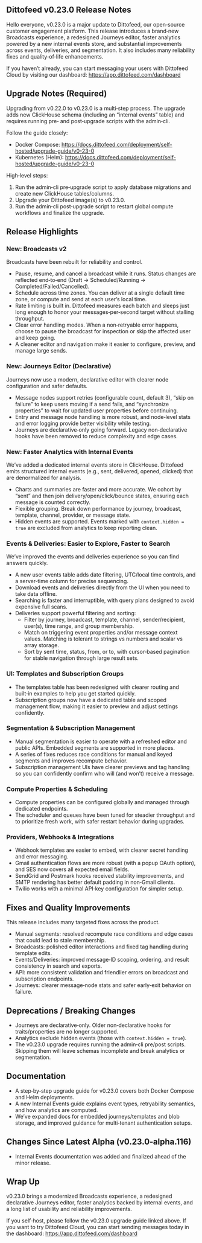 ## Dittofeed v0.23.0 Release Notes

Hello everyone, v0.23.0 is a major update to Dittofeed, our open‑source customer engagement platform. This release introduces a brand‑new Broadcasts experience, a redesigned Journeys editor, faster analytics powered by a new internal events store, and substantial improvements across events, deliveries, and segmentation. It also includes many reliability fixes and quality‑of‑life enhancements.

If you haven’t already, you can start messaging your users with Dittofeed Cloud by visiting our dashboard: https://app.dittofeed.com/dashboard

## Upgrade Notes (Required)

Upgrading from v0.22.0 to v0.23.0 is a multi‑step process. The upgrade adds new ClickHouse schema (including an “internal events” table) and requires running pre‑ and post‑upgrade scripts with the admin‑cli.

Follow the guide closely:

- Docker Compose: https://docs.dittofeed.com/deployment/self-hosted/upgrade-guide/v0-23-0
- Kubernetes (Helm): https://docs.dittofeed.com/deployment/self-hosted/upgrade-guide/v0-23-0

High‑level steps:

1) Run the admin‑cli pre‑upgrade script to apply database migrations and create new ClickHouse tables/columns.
2) Upgrade your Dittofeed image(s) to v0.23.0.
3) Run the admin‑cli post‑upgrade script to restart global compute workflows and finalize the upgrade.

## Release Highlights

### New: Broadcasts v2

Broadcasts have been rebuilt for reliability and control.

- Pause, resume, and cancel a broadcast while it runs. Status changes are reflected end‑to‑end (Draft → Scheduled/Running → Completed/Failed/Cancelled).
- Schedule across time zones. You can deliver at a single default time zone, or compute and send at each user’s local time.
- Rate limiting is built in. Dittofeed measures each batch and sleeps just long enough to honor your messages‑per‑second target without stalling throughput.
- Clear error handling modes. When a non‑retryable error happens, choose to pause the broadcast for inspection or skip the affected user and keep going.
- A cleaner editor and navigation make it easier to configure, preview, and manage large sends.

### New: Journeys Editor (Declarative)

Journeys now use a modern, declarative editor with clearer node configuration and safer defaults.

- Message nodes support retries (configurable count, default 3), “skip on failure” to keep users moving if a send fails, and “synchronize properties” to wait for updated user properties before continuing.
- Entry and message node handling is more robust, and node‑level stats and error logging provide better visibility while testing.
- Journeys are declarative‑only going forward. Legacy non‑declarative hooks have been removed to reduce complexity and edge cases.

### New: Faster Analytics with Internal Events

We’ve added a dedicated internal events store in ClickHouse. Dittofeed emits structured internal events (e.g., sent, delivered, opened, clicked) that are denormalized for analysis.

- Charts and summaries are faster and more accurate. We cohort by “sent” and then join delivery/open/click/bounce states, ensuring each message is counted correctly.
- Flexible grouping. Break down performance by journey, broadcast, template, channel, provider, or message state.
- Hidden events are supported. Events marked with `context.hidden = true` are excluded from analytics to keep reporting clean.

### Events & Deliveries: Easier to Explore, Faster to Search

We’ve improved the events and deliveries experience so you can find answers quickly.

- A new user events table adds date filtering, UTC/local time controls, and a server‑time column for precise sequencing.
- Download events and deliveries directly from the UI when you need to take data offline.
- Searching is faster and interruptible, with query plans designed to avoid expensive full scans.
- Deliveries support powerful filtering and sorting:
  - Filter by journey, broadcast, template, channel, sender/recipient, user(s), time range, and group membership.
  - Match on triggering event properties and/or message context values. Matching is tolerant to strings vs numbers and scalar vs array storage.
  - Sort by sent time, status, from, or to, with cursor‑based pagination for stable navigation through large result sets.

### UI: Templates and Subscription Groups

- The templates table has been redesigned with clearer routing and built‑in examples to help you get started quickly.
- Subscription groups now have a dedicated table and scoped management flow, making it easier to preview and adjust settings confidently.

### Segmentation & Subscription Management

- Manual segmentation is easier to operate with a refreshed editor and public APIs. Embedded segments are supported in more places.
- A series of fixes reduces race conditions for manual and keyed segments and improves recompute behavior.
- Subscription management UIs have clearer previews and tag handling so you can confidently confirm who will (and won’t) receive a message.

### Compute Properties & Scheduling

- Compute properties can be configured globally and managed through dedicated endpoints.
- The scheduler and queues have been tuned for steadier throughput and to prioritize fresh work, with safer restart behavior during upgrades.

### Providers, Webhooks & Integrations

- Webhook templates are easier to embed, with clearer secret handling and error messaging.
- Gmail authentication flows are more robust (with a popup OAuth option), and SES now covers all expected email fields.
- SendGrid and Postmark hooks received stability improvements, and SMTP rendering has better default padding in non‑Gmail clients.
- Twilio works with a minimal API‑key configuration for simpler setup.

## Fixes and Quality Improvements

This release includes many targeted fixes across the product.

- Manual segments: resolved recompute race conditions and edge cases that could lead to stale membership.
- Broadcasts: polished editor interactions and fixed tag handling during template edits.
- Events/Deliveries: improved message‑ID scoping, ordering, and result consistency in search and exports.
- API: more consistent validation and friendlier errors on broadcast and subscription endpoints.
- Journeys: clearer message‑node stats and safer early‑exit behavior on failure.

## Deprecations / Breaking Changes

- Journeys are declarative‑only. Older non‑declarative hooks for traits/properties are no longer supported.
- Analytics exclude hidden events (those with `context.hidden = true`).
- The v0.23.0 upgrade requires running the admin‑cli pre/post scripts. Skipping them will leave schemas incomplete and break analytics or segmentation.

## Documentation

- A step‑by‑step upgrade guide for v0.23.0 covers both Docker Compose and Helm deployments.
- A new Internal Events guide explains event types, retryability semantics, and how analytics are computed.
- We’ve expanded docs for embedded journeys/templates and blob storage, and improved guidance for multi‑tenant authentication setups.

## Changes Since Latest Alpha (v0.23.0‑alpha.116)

- Internal Events documentation was added and finalized ahead of the minor release.

## Wrap Up

v0.23.0 brings a modernized Broadcasts experience, a redesigned declarative Journeys editor, faster analytics backed by internal events, and a long list of usability and reliability improvements.

If you self‑host, please follow the v0.23.0 upgrade guide linked above. If you want to try Dittofeed Cloud, you can start sending messages today in the dashboard: https://app.dittofeed.com/dashboard
